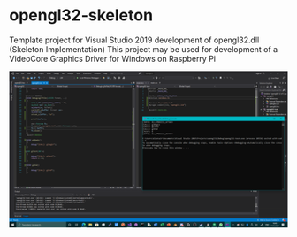 # opengl32-skeleton
Template project for Visual Studio 2019 development of opengl32.dll (Skeleton Implementation)
This project may be used for development of a VideoCore Graphics Driver for Windows on Raspberry Pi

![glskelworking](https://github.com/TheMindVirus/opengl32-skeleton/blob/main/glskelworking.png)
